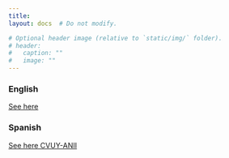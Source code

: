 ```yaml
---
title: 
layout: docs  # Do not modify.

# Optional header image (relative to `static/img/` folder).
# header:
#   caption: ""
#   image: ""
---
```



### English  
[See here](https://www.dropbox.com/s/x9hnluixm99q4wi/CV_GonzalezRostani.pdf?dl=0)

### Spanish 
[See here CVUY-ANII](https://exportcvuy.anii.org.uy/cv/?191ab16e530ea44ba1f79a3d68e2aa0803cd1660fee818d8f4fa114427289f6dffc0311fbd81df8b61aa08c07502e21f26f1f7b0c8986627bea7a4e4b77e0233)
